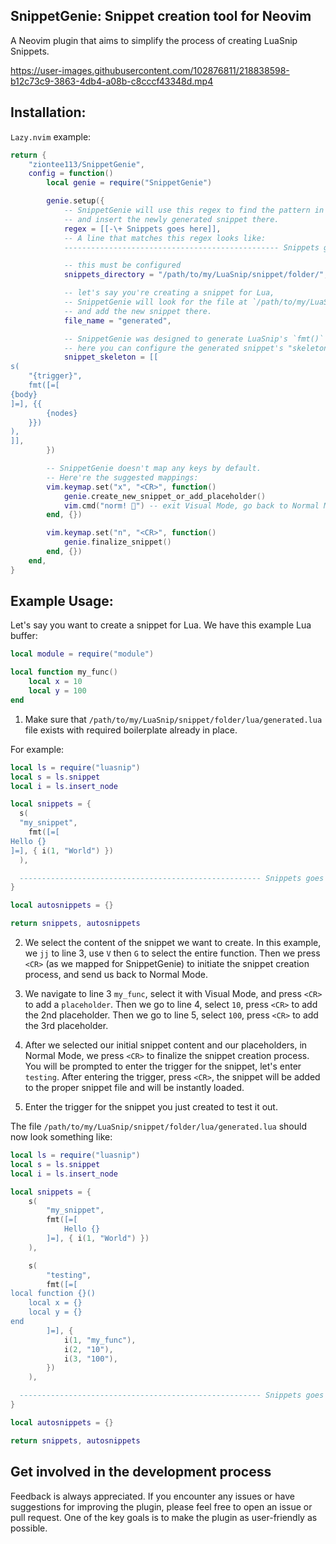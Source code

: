## SnippetGenie: Snippet creation tool for Neovim

A Neovim plugin that aims to simplify the process of creating LuaSnip Snippets.
<!-- Say goodbye to manually creating snippets and hello to increased productivity. -->
<!-- Get started with the easy-to-use plugin today. -->


https://user-images.githubusercontent.com/102876811/218838598-b12c73c9-3863-4db4-a08b-c8cccf43348d.mp4


## Installation:

`Lazy.nvim` example:

```lua
return {
    "ziontee113/SnippetGenie",
    config = function()
        local genie = require("SnippetGenie")

        genie.setup({
            -- SnippetGenie will use this regex to find the pattern in your snippet file,
            -- and insert the newly generated snippet there.
            regex = [[-\+ Snippets goes here]],
            -- A line that matches this regex looks like:
            ------------------------------------------------ Snippets goes here

            -- this must be configured
            snippets_directory = "/path/to/my/LuaSnip/snippet/folder/",

            -- let's say you're creating a snippet for Lua,
            -- SnippetGenie will look for the file at `/path/to/my/LuaSnip/snippet/folder/lua/generated.lua`
            -- and add the new snippet there.
            file_name = "generated",

            -- SnippetGenie was designed to generate LuaSnip's `fmt()` snippets.
            -- here you can configure the generated snippet's "skeleton" / "template" according to your use case
            snippet_skeleton = [[
s(
    "{trigger}",
    fmt([=[
{body}
]=], {{
        {nodes}
    }})
),
]],
        })

        -- SnippetGenie doesn't map any keys by default.
        -- Here're the suggested mappings:
        vim.keymap.set("x", "<CR>", function()
            genie.create_new_snippet_or_add_placeholder()
            vim.cmd("norm! ") -- exit Visual Mode, go back to Normal Mode
        end, {})

        vim.keymap.set("n", "<CR>", function()
            genie.finalize_snippet()
        end, {})
    end,
}
```

## Example Usage:

Let's say you want to create a snippet for Lua. We have this example Lua buffer:

```lua
local module = require("module")

local function my_func()
    local x = 10
    local y = 100
end
```

1. Make sure that `/path/to/my/LuaSnip/snippet/folder/lua/generated.lua` file exists with required boilerplate already in place.

For example:

```lua
local ls = require("luasnip")
local s = ls.snippet
local i = ls.insert_node

local snippets = {
  s(
  "my_snippet",
    fmt([=[
Hello {}
]=], { i(1, "World") })
  ),

  ------------------------------------------------------ Snippets goes here
}

local autosnippets = {}

return snippets, autosnippets
```
2. We select the content of the snippet we want to create. In this example, we `jj` to line 3, use `V` then `G` to
select the entire function. Then we press `<CR>` (as we mapped for SnippetGenie) to initiate the snippet creation process,
and send us back to Normal Mode.

3. We navigate to line 3 `my_func`, select it with Visual Mode, and press `<CR>` to add a `placeholder`.
Then we go to line 4, select `10`, press `<CR>` to add the 2nd placeholder.
Then we go to line 5, select `100`, press `<CR>` to add the 3rd placeholder.

4. After we selected our initial snippet content and our placeholders, in Normal Mode, we press `<CR>` to finalize the
snippet creation process. You will be prompted to enter the trigger for the snippet, let's enter `testing`.
After entering the trigger, press `<CR>`, the snippet will be added to the proper snippet file and will be instantly loaded.

5. Enter the trigger for the snippet you just created to test it out.

The file `/path/to/my/LuaSnip/snippet/folder/lua/generated.lua` should now look something like:

```lua
local ls = require("luasnip")
local s = ls.snippet
local i = ls.insert_node

local snippets = {
    s(
        "my_snippet",
        fmt([=[
            Hello {}
        ]=], { i(1, "World") })
    ),

    s(
        "testing",
        fmt([=[
local function {}()
    local x = {}
    local y = {}
end
        ]=], {
            i(1, "my_func"),
            i(2, "10"),
            i(3, "100"),
        })
    ),

  ------------------------------------------------------ Snippets goes here
}

local autosnippets = {}

return snippets, autosnippets
```

## Get involved in the development process 

Feedback is always appreciated. If you encounter any issues or have suggestions for improving the plugin,
please feel free to open an issue or pull request. One of the key goals is to make the plugin as user-friendly as possible.
